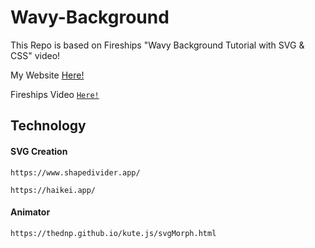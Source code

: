 # Wavy-Background

This Repo is based on Fireships "Wavy Background Tutorial with SVG &amp; CSS" video!

My Website [Here!](https://sw33ws.github.io/Wavy-Background/)

Fireships Video [```Here!```](https://www.youtube.com/watch?v=lPJVi797Uy0)

## Technology

#### SVG Creation

```https://www.shapedivider.app/```

```https://haikei.app/```

#### Animator

```https://thednp.github.io/kute.js/svgMorph.html```
